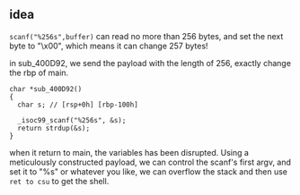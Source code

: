 ## idea
`scanf("%256s",buffer)` can read no more than 256 bytes, and set the next byte to "\x00", which means it can change 257 bytes!   

in sub_400D92, we send the payload with the length of 256, exactly change the rbp of main.   

	char *sub_400D92()
	{
	  char s; // [rsp+0h] [rbp-100h]
	
	  _isoc99_scanf("%256s", &s);
	  return strdup(&s);
	}

when it return to main, the variables has been disrupted. Using a meticulously constructed payload, we can control the scanf's first argv, and set it to "%s" or whatever you like, we can overflow the stack and then use `ret to csu` to get the shell.
